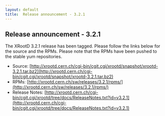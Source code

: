 ```yaml
---
layout: default
title:  Release announcement - 3.2.1
---
```


Release announcement - 3.2.1
----------------------------

The XRootD 3.2.1 release has been tagged. Please follow the links
below for the source and the RPMs. Please note that the RPMs have been pushed
to the stable yum repositories.

 * Source: [http://xrootd.cern.ch/cgi-bin/cgit.cgi/xrootd/snapshot/xrootd-3.2.1.tar.bz2](http://xrootd.cern.ch/cgi-bin/cgit.cgi/xrootd/snapshot/xrootd-3.2.1.tar.bz2)
 * RPMs: [http://xrootd.cern.ch/sw/releases/3.2.1/rpms/](http://xrootd.cern.ch/sw/releases/3.2.1/rpms/)
 * Release Notes: [http://xrootd.cern.ch/cgi-bin/cgit.cgi/xrootd/tree/docs/ReleaseNotes.txt?id=v3.2.1](http://xrootd.cern.ch/cgi-bin/cgit.cgi/xrootd/tree/docs/ReleaseNotes.txt?id=v3.2.1)
